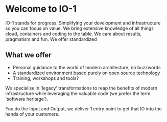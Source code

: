 # Welcome to IO-1 

IO-1 stands for progress. Simplifying your development and infrastructure so you can focus on value. We bring extensive knowledge of all things cloud, containers and coding to the table. We care about results, pragmatism and fun. We offer standardized 

## What we offer
* Personal guidance to the world of modern architecture, no buzzwords 
* A standardized environment based purely on open source technology
* Training, workshops and tools?

We specialise in 'legacy' transformations to reap the benefits of modern infrastructure while leveraging the valuable code (we prefer the term 'software heritage'). 

You do the Input and Output, we deliver 1 entry point to get that IO into the hands of your customers.



